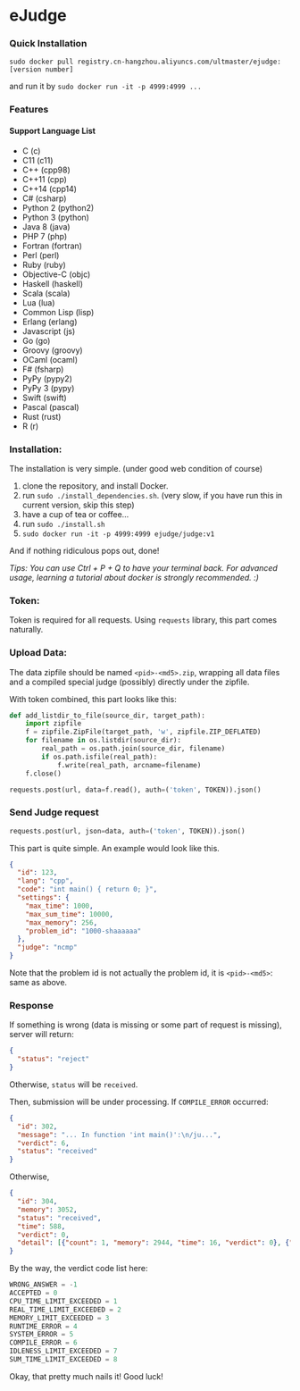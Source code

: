 # eJudge

### Quick Installation

`sudo docker pull registry.cn-hangzhou.aliyuncs.com/ultmaster/ejudge:[version number]`

and run it by `sudo docker run -it -p 4999:4999 ...`

### Features

#### Support Language List

+ C (c)
+ C11 (c11)
+ C++ (cpp98)
+ C++11 (cpp)
+ C++14 (cpp14)
+ C# (csharp)
+ Python 2 (python2)
+ Python 3 (python)
+ Java 8 (java)
+ PHP 7 (php)
+ Fortran (fortran)
+ Perl (perl)
+ Ruby (ruby)
+ Objective-C (objc)
+ Haskell (haskell)
+ Scala (scala)
+ Lua (lua)
+ Common Lisp (lisp)
+ Erlang (erlang)
+ Javascript (js)
+ Go (go)
+ Groovy (groovy)
+ OCaml (ocaml)
+ F# (fsharp)
+ PyPy (pypy2)
+ PyPy 3 (pypy)
+ Swift (swift)
+ Pascal (pascal)
+ Rust (rust)
+ R (r)


### Installation:

The installation is very simple. (under good web condition of course)

1. clone the repository, and install Docker.
2. run `sudo ./install_dependencies.sh`. (very slow, if you have run this in current version, skip this step)
3. have a cup of tea or coffee...
4. run `sudo ./install.sh`
5. `sudo docker run -it -p 4999:4999 ejudge/judge:v1`

And if nothing ridiculous pops out, done!

_Tips: You can use Ctrl + P + Q to have your terminal back. For advanced usage, learning a tutorial about docker is strongly recommended. :)_

### Token:

Token is required for all requests. Using `requests` library, this part comes naturally.

### Upload Data:

The data zipfile should be named `<pid>-<md5>.zip`, wrapping all data files and a compiled special judge (possibly) directly under the zipfile.

With token combined, this part looks like this:
```python
def add_listdir_to_file(source_dir, target_path):
    import zipfile
    f = zipfile.ZipFile(target_path, 'w', zipfile.ZIP_DEFLATED)
    for filename in os.listdir(source_dir):
        real_path = os.path.join(source_dir, filename)
        if os.path.isfile(real_path):
            f.write(real_path, arcname=filename)
    f.close()
```
```python
requests.post(url, data=f.read(), auth=('token', TOKEN)).json()
```

### Send Judge request
```python
requests.post(url, json=data, auth=('token', TOKEN)).json()
```
This part is quite simple. An example would look like this.
```json
{
  "id": 123, 
  "lang": "cpp",
  "code": "int main() { return 0; }",
  "settings": {
    "max_time": 1000,
    "max_sum_time": 10000,
    "max_memory": 256,
    "problem_id": "1000-shaaaaaa"
  },
  "judge": "ncmp"
}
```
Note that the problem id is not actually the problem id, it is `<pid>-<md5>`: same as above.

### Response

If something is wrong (data is missing or some part of request is missing), server will return:
```json
{
  "status": "reject"
}
```
Otherwise, `status` will be `received`.

Then, submission will be under processing. If `COMPILE_ERROR` occurred:
```json
{
  "id": 302,
  "message": "... In function 'int main()':\n/ju...",
  "verdict": 6,
  "status": "received"
}
```

Otherwise,
```json
{
  "id": 304, 
  "memory": 3052, 
  "status": "received", 
  "time": 588, 
  "verdict": 0,
  "detail": [{"count": 1, "memory": 2944, "time": 16, "verdict": 0}, {"count": 2, "memory": 2944, "time": 16, "verdict": 0}]
}
```

By the way, the verdict code list here:
```python
WRONG_ANSWER = -1
ACCEPTED = 0
CPU_TIME_LIMIT_EXCEEDED = 1
REAL_TIME_LIMIT_EXCEEDED = 2
MEMORY_LIMIT_EXCEEDED = 3
RUNTIME_ERROR = 4
SYSTEM_ERROR = 5
COMPILE_ERROR = 6
IDLENESS_LIMIT_EXCEEDED = 7
SUM_TIME_LIMIT_EXCEEDED = 8
```

Okay, that pretty much nails it! Good luck!

